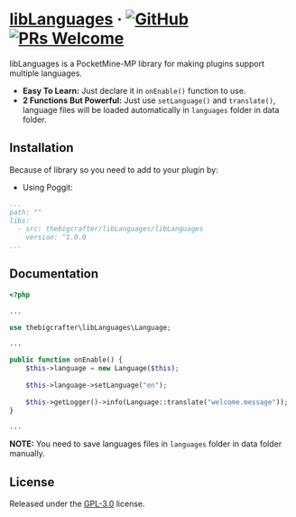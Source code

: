 # [libLanguages](https://github.com/thebigcrafter/libLanguages) &middot; [![GitHub](https://img.shields.io/github/license/thebigcrafter/libLanguages)](https://github.com/thebigcrafter/libLanguages/blob/main/LICENSE) [![PRs Welcome](https://img.shields.io/badge/PRs-welcome-brightgreen.svg)](https://github.com/thebigcrafter/libLanguages)

libLanguages is a PocketMine-MP library for making plugins support multiple languages.

- **Easy To Learn:** Just declare it in `onEnable()` function to use.
- **2 Functions But Powerful:** Just use `setLanguage()` and `translate()`, language files will be loaded automatically
  in `languages` folder in data folder.

## Installation

Because of library so you need to add to your plugin by:

- Using Poggit:

```yaml
...
path: ""
libs:
  - src: thebigcrafter/libLanguages/libLanguages
    version: ^1.0.0
...
```

## Documentation

```php
<?php

...

use thebigcrafter\libLanguages\Language;

...

public function onEnable() {
    $this->language = new Language($this);
    
    $this->language->setLanguage("en");
    
    $this->getLogger()->info(Language::translate("welcome.message"));
}

...
```

**NOTE:** You need to save languages files in `languages` folder in data folder manually.

## License

Released under the [GPL-3.0](https://github.com/thebigcrafter/libLanguages/blob/main/LICENSE) license.